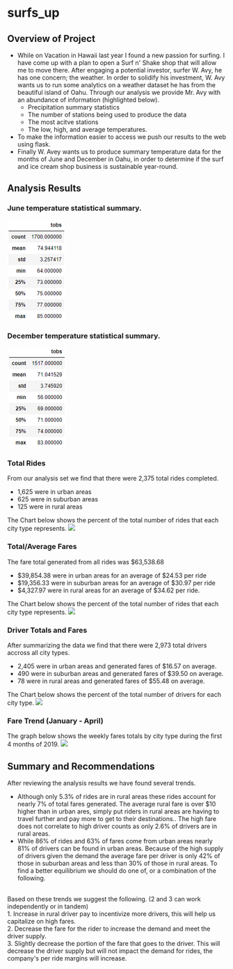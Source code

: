 # surfs_up

## Overview of Project
- While on Vacation in Hawaii last year I found a new passion for surfing. I have come up with a plan to open a Surf n' Shake shop that will allow me to move there. After engaging a potential investor, surfer W. Avy, he has one concern; the weather. In order to solidify his investment, W. Avy wants us to run some analytics on a weather dataset he has from the beautiful island of Oahu. Through our analysis we provide Mr. Avy with an abundance of information (highlighted below).
  - Precipitation summary statistics
  - The number of stations being used to produce the data 
  - The most acitve stations 
  - The low, high, and average temperatures. 
- To make the information easier to access we push our results to the web using flask. 
- Finally W. Avey wants us to produce summary temperature data for the months of June and December in Oahu, in order to determine if the surf and ice cream shop business is sustainable year-round.

## Analysis Results
### June temperature statistical summary.
![](images/june_stats.PNG) 
### December temperature statistical summary.
![](images/dec_stats.PNG) 

### Total Rides
From our analysis set we find that there were 2,375 total rides completed. 
- 1,625 were in urban areas 
- 625 were in suburban areas
- 125 were in rural areas<br/>

The Chart below shows the percent of the total number of rides that each city type represents.
![](analysis/Total_Rides_pc.png) 
<br/>

### Total/Average Fares
The fare total generated from all rides was $63,538.68
- $39,854.38 were in urban areas for an average of $24.53 per ride
- $19,356.33 were in suburban areas for an average of $30.97 per ride
- $4,327.97 were in rural areas for an average of $34.62 per ride.<br/>

The Chart below shows the percent of the total number of rides that each city type represents.
![](analysis/Total_Fares_pc.png) 
<br/>

### Driver Totals and Fares
After summarizing the data we find that there were 2,973 total drivers accross all city types. 
- 2,405 were in urban areas and generated fares of $16.57 on average.
- 490 were in suburban areas and generated fares of $39.50 on average.
- 78 were in rural areas and generated fares of $55.48 on average.<br/> 

The Chart below shows the percent of the total number of drivers for each city type.
![](analysis/Total_Drivers_pc.png) 
<br/>

### Fare Trend (January - April)
The graph below shows the weekly fares totals by city type during the first 4 months of 2019. 
![](analysis/Pyber_fare_summary.png) 
<br/>

## Summary and Recommendations
After reviewing the analysis results we have found several trends. 
- Although only 5.3% of rides are in rural areas these rides account for nearly 7% of total fares generated. The average rural fare is over $10 higher than in urban ares, simply put riders in rural areas are having to travel further and pay more to get to their destinations.. The high fare does not correlate to high driver counts as only 2.6% of drivers are in rural areas. 
- While 86% of rides and 63% of fares come from urban areas nearly 81% of drivers can be found in urban areas. Because of the high supply of drivers given the demand the average fare per driver is only 42% of those in suburban areas and  less than 30% of those in rural areas. To find a better equilibrium we should do one of, or a combination of the following. 
<br/>
Based on these trends we suggest the following. (2 and 3 can work independently or in tandem) <br/>
1. Increase in rural driver pay to incentivize more drivers, this will help us capitalize on high fares. <br/>
2. Decrease the fare for the rider to increase the demand and meet the driver supply. <br/>
3. Slightly decrease the portion of the fare that goes to the driver. This will decrease the driver supply but will not impact the demand for rides, the company's per ride margins will increase. 
